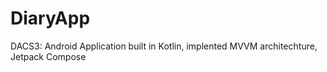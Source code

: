 # DiaryApp
DACS3: Android Application built in Kotlin, implented MVVM architechture, Jetpack Compose
